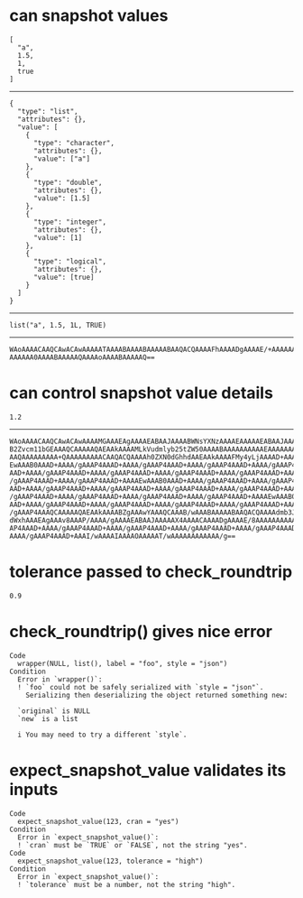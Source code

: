 # can snapshot values

    [
      "a",
      1.5,
      1,
      true
    ]

---

    {
      "type": "list",
      "attributes": {},
      "value": [
        {
          "type": "character",
          "attributes": {},
          "value": ["a"]
        },
        {
          "type": "double",
          "attributes": {},
          "value": [1.5]
        },
        {
          "type": "integer",
          "attributes": {},
          "value": [1]
        },
        {
          "type": "logical",
          "attributes": {},
          "value": [true]
        }
      ]
    }

---

    list("a", 1.5, 1L, TRUE)

---

    WAoAAAACAAQCAwACAwAAAAATAAAABAAAABAAAAABAAQACQAAAAFhAAAADgAAAAE/+AAAAAAA
    AAAAAA0AAAABAAAAAQAAAAoAAAABAAAAAQ==

# can control snapshot value details

    1.2

---

    WAoAAAACAAQCAwACAwAAAAMGAAAEAgAAAAEABAAJAAAABWNsYXNzAAAAEAAAAAEABAAJAAAA
    B2Zvcm11bGEAAAQCAAAAAQAEAAkAAAAMLkVudmlyb25tZW50AAAABAAAAAAAAAAEAAAAAAAA
    AAQAAAAAAAAA+QAAAAAAAAACAAQACQAAAAh0ZXN0dGhhdAAEAAkAAAAFMy4yLjAAAAD+AAAA
    EwAAAB0AAAD+AAAA/gAAAP4AAAD+AAAA/gAAAP4AAAD+AAAA/gAAAP4AAAD+AAAA/gAAAP4A
    AAD+AAAA/gAAAP4AAAD+AAAA/gAAAP4AAAD+AAAA/gAAAP4AAAD+AAAA/gAAAP4AAAD+AAAA
    /gAAAP4AAAD+AAAA/gAAAP4AAAD+AAAAEwAAAB0AAAD+AAAA/gAAAP4AAAD+AAAA/gAAAP4A
    AAD+AAAA/gAAAP4AAAD+AAAA/gAAAP4AAAD+AAAA/gAAAP4AAAD+AAAA/gAAAP4AAAD+AAAA
    /gAAAP4AAAD+AAAA/gAAAP4AAAD+AAAA/gAAAP4AAAD+AAAA/gAAAP4AAAD+AAAAEwAAAB0A
    AAD+AAAA/gAAAP4AAAD+AAAA/gAAAP4AAAD+AAAA/gAAAP4AAAD+AAAA/gAAAP4AAAD+AAAA
    /gAAAP4AAAQCAAAAAQAEAAkAAAABZgAAAwYAAAQCAAAB/wAAABAAAAABAAQACQAAAAdmb3Jt
    dWxhAAAEAgAAAv8AAAP/AAAA/gAAAAEABAAJAAAAAX4AAAACAAAADgAAAAE/8AAAAAAAAAAA
    AP4AAAD+AAAA/gAAAP4AAAD+AAAA/gAAAP4AAAD+AAAA/gAAAP4AAAD+AAAA/gAAAP4AAAD+
    AAAA/gAAAP4AAAD+AAAI/wAAAAIAAAAOAAAAAT/wAAAAAAAAAAAA/g==

# tolerance passed to check_roundtrip

    0.9

# check_roundtrip() gives nice error

    Code
      wrapper(NULL, list(), label = "foo", style = "json")
    Condition
      Error in `wrapper()`:
      ! `foo` could not be safely serialized with `style = "json"`.
        Serializing then deserializing the object returned something new:
      
      `original` is NULL
      `new` is a list
      
      i You may need to try a different `style`.

# expect_snapshot_value validates its inputs

    Code
      expect_snapshot_value(123, cran = "yes")
    Condition
      Error in `expect_snapshot_value()`:
      ! `cran` must be `TRUE` or `FALSE`, not the string "yes".
    Code
      expect_snapshot_value(123, tolerance = "high")
    Condition
      Error in `expect_snapshot_value()`:
      ! `tolerance` must be a number, not the string "high".

